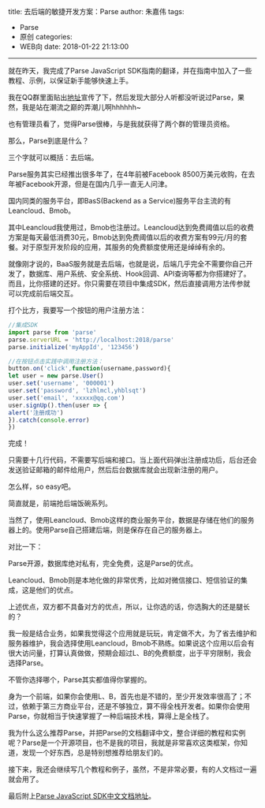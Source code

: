 title: 去后端的敏捷开发方案：Parse
author: 朱嘉伟
tags:
  - Parse
  - 原创
categories:
  - WEB向
date: 2018-01-22 21:13:00
---
就在昨天，我完成了Parse JavaScript SDK指南的翻译，并在指南中加入了一些教程、示例，以保证新手能够快速上手。

我在QQ群里面贴出[地址](https://parse-zh.buzhundong.com/)宣传了下，然后发现大部分人听都没听说过Parse，果然，我是站在潮流之巅的弄潮儿啊hhhhhh~

也有管理员看了，觉得Parse很棒，与是我就获得了两个群的管理员资格。

那么，Parse到底是什么？

三个字就可以概括：去后端。

Parse服务其实已经推出很多年了，在4年前被Facebook 8500万美元收购，在去年被Facebook开源，但是在国内几乎一直无人问津。

国内同类的服务平台，即BasS\(Backend as a Service\)服务平台主流的有Leancloud、Bmob。

其中Leancloud我使用过，Bmob也注册过。Leancloud达到免费阈值以后的收费方案是每天最低消费30元，Bmob达到免费阈值以后的收费方案有99元/月的套餐。对于原型开发阶段的应用，其服务的免费额度使用还是绰绰有余的。

就像刚才说的，BaaS服务就是去后端，也就是说，后端几乎完全不需要你自己开发了，数据库、用户系统、安全系统、Hook回调、API查询等都为你搭建好了。而且，比你搭建的还好。你只需要在项目中集成SDK，然后直接调用方法传参就可以完成前后端交互。

打个比方，我要写一个按钮的用户注册方法：

```js
//集成SDK
import parse from 'parse'
parse.serverURL = 'http://localhost:2018/parse'
parse.initialize('myAppId', '123456')

//在按钮点击实践中调用注册方法：
button.on('click',function(username,password){
let user = new parse.User()
user.set('username', '000001')
user.set('password', 'lzhlmcl,yhblsqt')
user.set('email', 'xxxxx@qq.com')
user.signUp().then(user => {
alert('注册成功')
}).catch(console.error)
})
```

完成！

只需要十几行代码，不需要写后端和接口。当上面代码弹出注册成功后，后台还会发送验证邮箱的邮件给用户，然后后台数据库就会出现新注册的用户。

怎么样，so easy吧。

简直就是，前端抢后端饭碗系列。

当然了，使用Leancloud、Bmob这样的商业服务平台，数据是存储在他们的服务器上的。使用Parse自己搭建后端，则是保存在自己的服务器上。

对比一下：

Parse开源，数据库绝对私有，完全免费，这是Parse的优点。

Leancloud、Bmob则是本地化做的非常优秀，比如对微信接口、短信验证的集成，这是他们的优点。

上述优点，双方都不具备对方的优点，所以，让你选的话，你选胸大的还是腿长的？

我一般是结合业务，如果我觉得这个应用就是玩玩，肯定做不大，为了省去维护和服务器维护，我会选择使用Leancloud，Bmob不熟练。如果说这个应用以后会有很大访问量，打算认真做做，预期会超过L、B的免费额度，出于平穷限制，我会选择Parse。

不管你选择哪个，Parse其实都值得你掌握的。

身为一个前端，如果你会使用L、B，首先也是不错的，至少开发效率很高了；不过，依赖于第三方商业平台，还是不够独立，算不得全栈开发者。如果你会使用Parse，你就相当于快速掌握了一种后端技术栈，算得上是全栈了。

我为什么这么推荐Parse，并把Parse的文档翻译中文，整合详细的教程和实例呢？Parse是一个开源项目，也不是我的项目，我就是非常喜欢这类框架，你知道，发现一个好东西，总是特别想推荐给朋友们的。

接下来，我还会继续写几个教程和例子，虽然，不是非常必要，有的人文档过一遍就会用了。

最后附上[Parse JavaScript SDK中文文档地址](https://parse-zh.buzhundong.com/)。





